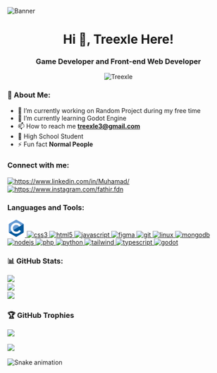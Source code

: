 ![Banner](strongestonecancry-min.png)

<h1 align="center">Hi 👋, Treexle Here!</h1>

<h3 align="center">Game Developer and Front-end Web Developer</h3>

<p align="center">
  <img
    src="https://komarev.com/ghpvc/?username=Treexle&label=Profile%20views&color=0e75b6&style=flat"
    alt="Treexle"
  />
</p>

### 💫 About Me:

- 🔭 I’m currently working on Random Project during my free time
- 🌱 I’m currently learning Godot Engine
- 📫 How to reach me **treexle3@gmail.com**
- 🏫 High School Student
- ⚡ Fun fact **Normal People**

<h3 align="left">Connect with me:</h3>
<p align="left">
  <a
    href="https://www.linkedin.com/in/Muhamad/"
    target="blank"
    ><img
      align="center"
      src="https://raw.githubusercontent.com/rahuldkjain/github-profile-readme-generator/master/src/images/icons/Social/linked-in-alt.svg"
      alt="https://www.linkedin.com/in/Muhamad/"
      height="30"
      width="40"
  /></a>
  <a
    href="https://www.instagram.com/fathir.fdn"
    target="blank"
    ><img
      align="center"
      src="https://raw.githubusercontent.com/rahuldkjain/github-profile-readme-generator/master/src/images/icons/Social/instagram.svg"
      alt="https://www.instagram.com/fathir.fdn"
      height="30"
      width="40"
  /></a>
</p>

<h3 align="left">Languages and Tools:</h3>
<p align="left">
  <a
    href="https://www.cprogramming.com/"
    target="_blank"
    rel="noreferrer"
  >
    <img
      src="https://raw.githubusercontent.com/devicons/devicon/master/icons/c/c-original.svg"
      alt="c"
      width="40"
      height="40"
    />
  </a>
  <a
    href="https://www.w3schools.com/css/"
    target="_blank"
    rel="noreferrer"
  >
    <img
      src="https://www.vectorlogo.zone/logos/w3_css/w3_css-icon~old.svg"
      alt="css3"
      width="40"
      height="40"
    />
  </a>
  <a
    href="https://www.w3.org/html/"
    target="_blank"
    rel="noreferrer"
  >
    <img
      src="https://www.vectorlogo.zone/logos/w3_html5/w3_html5-icon.svg"
      alt="html5"
      width="40"
      height="40"
    />
  </a>
  <a
    href="https://developer.mozilla.org/en-US/docs/Web/JavaScript"
    target="_blank"
    rel="noreferrer"
  >
    <img
      src="https://www.vectorlogo.zone/logos/javascript/javascript-icon.svg"
      alt="javascript"
      width="40"
      height="40"
    />
  </a>
  <a
    href="https://www.figma.com/"
    target="_blank"
    rel="noreferrer"
  >
    <img
      src="https://www.vectorlogo.zone/logos/figma/figma-icon.svg"
      alt="figma"
      width="40"
      height="40"
    />
  </a>
  <a
    href="https://git-scm.com/"
    target="_blank"
    rel="noreferrer"
  >
    <img
      src="https://www.vectorlogo.zone/logos/git-scm/git-scm-icon.svg"
      alt="git"
      width="40"
      height="40"
    />
  </a>
  <a
    href="https://www.linux.org/"
    target="_blank"
    rel="noreferrer"
  >
    <img
      src="https://www.vectorlogo.zone/logos/linux/linux-icon.svg"
      alt="linux"
      width="40"
      height="40"
    />
  </a>
  <a
    href="https://www.mongodb.com/"
    target="_blank"
    rel="noreferrer"
  >
    <img
      src="https://www.vectorlogo.zone/logos/mongodb/mongodb-icon.svg"
      alt="mongodb"
      width="40"
      height="40"
    />
  </a>
  <a
    href="https://nodejs.org"
    target="_blank"
    rel="noreferrer"
  >
    <img
      src="https://www.vectorlogo.zone/logos/nodejs/nodejs-icon.svg"
      alt="nodejs"
      width="40"
      height="40"
    />
  </a>
  <a
    href="https://www.php.net"
    target="_blank"
    rel="noreferrer"
  >
    <img
      src="https://www.vectorlogo.zone/logos/php/php-icon.svg"
      alt="php"
      width="40"
      height="40"
    />
  </a>
  <a
    href="https://www.python.org"
    target="_blank"
    rel="noreferrer"
  >
    <img
      src="https://www.vectorlogo.zone/logos/python/python-icon.svg"
      alt="python"
      width="40"
      height="40"
    />
  </a>
  <a
    href="https://tailwindcss.com/"
    target="_blank"
    rel="noreferrer"
  >
    <img
      src="https://www.vectorlogo.zone/logos/tailwindcss/tailwindcss-icon.svg"
      alt="tailwind"
      width="40"
      height="40"
    />
  </a>
  <a
    href="https://www.typescriptlang.org/"
    target="_blank"
    rel="noreferrer"
  >
    <img
      src="https://www.vectorlogo.zone/logos/typescriptlang/typescriptlang-icon.svg"
      alt="typescript"
      width="40"
      height="40"
    />
  </a>
  <a
    href="https://godotengine.org/"
    target="_blank"
    rel="noreferrer"
  >
    <img
      src="https://www.vectorlogo.zone/logos/godotengine/godotengine-icon.svg"
      alt="godot"
      width="40"
      height="40"
    />
  </a>
</p>

### 📊 GitHub Stats:

![](https://github-readme-stats.vercel.app/api?username=Treexle&theme=react&hide_border=false&include_all_commits=true&count_private=true)<br/>
![](https://nirzak-streak-stats.vercel.app/?user=Treexle&theme=react&hide_border=false)<br/>
![](https://github-readme-stats.vercel.app/api/top-langs/?username=Treexle&theme=react&hide_border=false&include_all_commits=true&count_private=true&layout=compact)

### 🏆 GitHub Trophies

![](https://github-profile-trophy.vercel.app/?username=Treexle&theme=react&no-frame=false&no-bg=true&margin-w=4)

[![](https://visitcount.itsvg.in/api?id=Treexles&icon=2&color=3)](https://visitcount.itsvg.in)

<img src="https://raw.githubusercontent.com/Treexle/Treexle/output/snake.svg" alt="Snake animation" />

###
